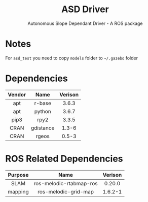 <div align="center">
    <h1>ASD Driver</h1>
    Autonomous Slope Dependant Driver - A ROS package
</div>

# Notes
For `asd_test` you need to copy `models` folder to `~/.gazebo` folder

# Dependencies
| Vendor |           Name          | Verison |
|:------:|:-----------------------:|:-------:|
|   apt  |          r-base         |  3.6.3  |
|   apt  |          python         |  3.6.7  |
|  pip3  |          rpy2           |  3.3.5  |
|  CRAN  |        gdistance        |  1.3-6  |
|  CRAN  |          rgeos          |  0.5-3  |

# ROS Related Dependencies
|  Purpose   |          Name           | Verison  |
|:----------:|:-----------------------:|:--------:|
|   SLAM     | ros-melodic-rtabmap-ros |  0.20.0  |
|   mapping  | ros-melodic-grid-map    |  1.6.2-1 |